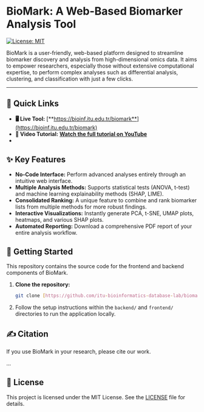 # BioMark: A Web-Based Biomarker Analysis Tool

[![License: MIT](https://img.shields.io/badge/License-MIT-yellow.svg)](https://opensource.org/licenses/MIT)

BioMark is a user-friendly, web-based platform designed to streamline biomarker discovery and analysis from high-dimensional omics data. It aims to empower researchers, especially those without extensive computational expertise, to perform complex analyses such as differential analysis, clustering, and classification with just a few clicks.

---

## 🚀 Quick Links

* **🖥️ Live Tool:** [**https://bioinf.itu.edu.tr/biomark**](https://bioinf.itu.edu.tr/biomark)
* **🎥 Video Tutorial:** [**Watch the full tutorial on YouTube**](https://www.youtube.com/watch?v=CDm9amayNTM)
* 
## ✨ Key Features

* **No-Code Interface:** Perform advanced analyses entirely through an intuitive web interface.
* **Multiple Analysis Methods:** Supports statistical tests (ANOVA, t-test) and machine learning explainability methods (SHAP, LIME).
* **Consolidated Ranking:** A unique feature to combine and rank biomarker lists from multiple methods for more robust findings.
* **Interactive Visualizations:** Instantly generate PCA, t-SNE, UMAP plots, heatmaps, and various SHAP plots.
* **Automated Reporting:** Download a comprehensive PDF report of your entire analysis workflow.

## 🚀 Getting Started

This repository contains the source code for the frontend and backend components of BioMark.

1.  **Clone the repository:**
    ```bash
    git clone [https://github.com/itu-bioinformatics-database-lab/biomark.git](https://github.com/itu-bioinformatics-database-lab/biomark.git)
    ```
2.  Follow the setup instructions within the `backend/` and `frontend/` directories to run the application locally.

## ✍️ Citation

If you use BioMark in your research, please cite our work.

...
## 📝 License

This project is licensed under the MIT License. See the [LICENSE](./LICENSE) file for details.

